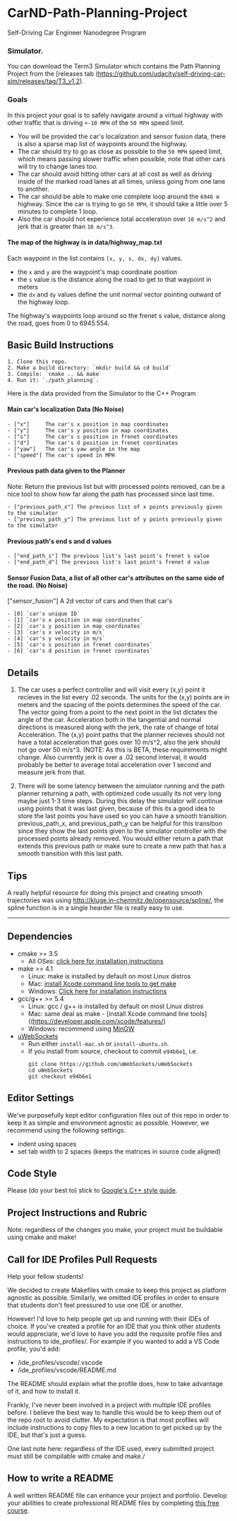 # CarND-Path-Planning-Project
Self-Driving Car Engineer Nanodegree Program

### Simulator.
You can download the Term3 Simulator which contains the Path Planning Project from the [releases tab (https://github.com/udacity/self-driving-car-sim/releases/tag/T3_v1.2).

### Goals
In this project your goal is to safely navigate around a virtual highway with other traffic that is driving `+-10 MPH` of the `50 MPH` speed limit.

- You will be provided the car's localization and sensor fusion data, there is also a sparse map list of waypoints around the highway.
- The car should try to go as close as possible to the `50 MPH` speed limit, which means passing slower traffic when possible, note that other cars will try to change lanes too.
- The car should avoid hitting other cars at all cost as well as driving inside of the marked road lanes at all times, unless going from one lane to another.
- The car should be able to make one complete loop around the `6946 m` highway. Since the car is trying to go `50 MPH`, it should take a little over 5 minutes to complete 1 loop.
- Also the car should not experience total acceleration over `10 m/s^2` and jerk that is greater than `10 m/s^3`.

#### The map of the highway is in data/highway_map.txt
Each waypoint in the list contains  `[x, y, s, dx, dy]` values.
- the `x` and `y` are the waypoint's map coordinate position
- the `s` value is the distance along the road to get to that waypoint in meters
- the `dx` and `dy` values define the unit normal vector pointing outward of the highway loop.

The highway's waypoints loop around so the frenet s value, distance along the road, goes from 0 to 6945.554.

## Basic Build Instructions
```
1. Clone this repo.
2. Make a build directory: `mkdir build && cd build`
3. Compile: `cmake .. && make`
4. Run it: `./path_planning`.
```
Here is the data provided from the Simulator to the C++ Program

#### Main car's localization Data (No Noise)
```
- ["x"]     The car's x position in map coordinates
- ["y"]     The car's y position in map coordinates
- ["s"]     The car's s position in frenet coordinates
- ["d"]     The car's d position in frenet coordinates
- ["yaw"]   The car's yaw angle in the map
- ["speed"] The car's speed in MPH
```

#### Previous path data given to the Planner

Note: Return the previous list but with processed points removed, can be a nice tool to show how far along
the path has processed since last time.
```
- ["previous_path_x"] The previous list of x points previously given to the simulator
- ["previous_path_y"] The previous list of y points previously given to the simulator
```

#### Previous path's end s and d values
```
- ["end_path_s"] The previous list's last point's frenet s value
- ["end_path_d"] The previous list's last point's frenet d value
```

#### Sensor Fusion Data, a list of all other car's attributes on the same side of the road. (No Noise)

["sensor_fusion"] A 2d vector of cars and then that car's
```
- [0] `car's unique ID`
- [1] `car's x position in map coordinates`
- [2] `car's y position in map coordinates`
- [3] `car's x velocity in m/s`
- [4] `car's y velocity in m/s`
- [5] `car's s position in frenet coordinates`
- [6] `car's d position in frenet coordinates`
```
## Details

1. The car uses a perfect controller and will visit every (x,y) point it recieves in the list every .02 seconds. The units for the (x,y) points are in meters and the spacing of the points determines the speed of the car. The vector going from a point to the next point in the list dictates the angle of the car. Acceleration both in the tangential and normal directions is measured along with the jerk, the rate of change of total Acceleration. The (x,y) point paths that the planner recieves should not have a total acceleration that goes over 10 m/s^2, also the jerk should not go over 50 m/s^3. (NOTE: As this is BETA, these requirements might change. Also currently jerk is over a .02 second interval, it would probably be better to average total acceleration over 1 second and measure jerk from that.

2. There will be some latency between the simulator running and the path planner returning a path, with optimized code usually its not very long maybe just 1-3 time steps. During this delay the simulator will continue using points that it was last given, because of this its a good idea to store the last points you have used so you can have a smooth transition. previous_path_x, and previous_path_y can be helpful for this transition since they show the last points given to the simulator controller with the processed points already removed. You would either return a path that extends this previous path or make sure to create a new path that has a smooth transition with this last path.

## Tips

A really helpful resource for doing this project and creating smooth trajectories was using http://kluge.in-chemnitz.de/opensource/spline/, the spline function is in a single hearder file is really easy to use.

---

## Dependencies

* cmake >= 3.5
  * All OSes: [click here for installation instructions](https://cmake.org/install/)
* make >= 4.1
  * Linux: make is installed by default on most Linux distros
  * Mac: [install Xcode command line tools to get make](https://developer.apple.com/xcode/features/)
  * Windows: [Click here for installation instructions](http://gnuwin32.sourceforge.net/packages/make.htm)
* gcc/g++ >= 5.4
  * Linux: gcc / g++ is installed by default on most Linux distros
  * Mac: same deal as make - [install Xcode command line tools]((https://developer.apple.com/xcode/features/)
  * Windows: recommend using [MinGW](http://www.mingw.org/)
* [uWebSockets](https://github.com/uWebSockets/uWebSockets)
  * Run either `install-mac.sh` or `install-ubuntu.sh`.
  * If you install from source, checkout to commit `e94b6e1`, i.e.
    ```
    git clone https://github.com/uWebSockets/uWebSockets
    cd uWebSockets
    git checkout e94b6e1
    ```

## Editor Settings

We've purposefully kept editor configuration files out of this repo in order to
keep it as simple and environment agnostic as possible. However, we recommend
using the following settings:

* indent using spaces
* set tab width to 2 spaces (keeps the matrices in source code aligned)

## Code Style

Please (do your best to) stick to [Google's C++ style guide](https://google.github.io/styleguide/cppguide.html).

## Project Instructions and Rubric

Note: regardless of the changes you make, your project must be buildable using
cmake and make!


## Call for IDE Profiles Pull Requests

Help your fellow students!

We decided to create Makefiles with cmake to keep this project as platform
agnostic as possible. Similarly, we omitted IDE profiles in order to ensure
that students don't feel pressured to use one IDE or another.

However! I'd love to help people get up and running with their IDEs of choice.
If you've created a profile for an IDE that you think other students would
appreciate, we'd love to have you add the requisite profile files and
instructions to ide_profiles/. For example if you wanted to add a VS Code
profile, you'd add:

* /ide_profiles/vscode/.vscode
* /ide_profiles/vscode/README.md

The README should explain what the profile does, how to take advantage of it,
and how to install it.

Frankly, I've never been involved in a project with multiple IDE profiles
before. I believe the best way to handle this would be to keep them out of the
repo root to avoid clutter. My expectation is that most profiles will include
instructions to copy files to a new location to get picked up by the IDE, but
that's just a guess.

One last note here: regardless of the IDE used, every submitted project must
still be compilable with cmake and make./

## How to write a README
A well written README file can enhance your project and portfolio.  Develop your abilities to create professional README files by completing [this free course](https://www.udacity.com/course/writing-readmes--ud777).
